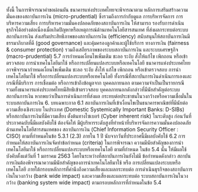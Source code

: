 ทั้งนี้ ในการพิจารณาคําขอผ่อนผัน ธนาคารแห่งประเทศไทยจะพิจารณาตาม
หลักการเสริมสร้างความมั่นคงของสถาบันการเงิน (micro-prudential) ซึ่งรวมถึงการกำกับดูแล
การบริหารจัดการ การบริหารความเสี่ยง การบริหารความมั่นคงปลอดภัยของสถาบันการเงิน ให้สามารถ
รองรับการดำเนินธุรกิจได้อย่างต่อเนื่องเมื่อเกิดปัญหาหรือเหตุการณ์ด้านเทคโนโลยีสารสนเทศ
ที่ส่งผลกระทบต่อระบบสถาบันการเงิน ส่งเสริมประสิทธิภาพของสถาบันการเงิน (efficiency)
สนับสนุนให้สถาบันการเงินมีธรรมาภิบาลที่ดี (good governance) และคุ้มครองลูกค้าและผู้ใช้บริการ
ทางการเงิน (fairness & consumer protection) รวมถึงเสถียรภาพของระบบสถาบันการเงิน
และระบบเศรษฐกิจ (macro-prudential)
5.7 การกำหนดเงื่อนไขเพิ่มเติม ชะลอ ระงับ สั่งให้แก้ไข เพิกถอน หรือเข้าตรวจสอบ
การนำเทคโนโลยีมาใช้ หรือการเปลี่ยนแปลงระบบหรือเทคโนโลยี
ธนาคารแห่งประเทศไทยอาจพิจารณากำหนดเงื่อนไขเพิ่มเติม ชะลอ ระงับ สั่งให้
แก้ไข เพิกถอน หรือเข้าตรวจสอบ การนําเทคโนโลยีมาใช้ หรือการเปลี่ยนแปลงระบบหรือเทคโนโลยี
ทั้งกรณีที่สถาบันการเงินดำเนินการเองและกรณีที่มีบริการ การเชื่อมต่อ หรือการเข้าถึงข้อมูลจาก
บุคคลภายนอก ตามความจำเป็นเป็นรายกรณี รวมทั้งธนาคารแห่งประเทศไทยมีสิทธิเข้าตรวจสอบ
บุคคลภายนอกดังกล่าวที่มีนัยสำคัญต่อระบบสถาบันการเงิน หากพบว่าเป็นการดำเนินการที่ส่งผล
กระทบต่อประชาชนในวงกว้างหรือความเชื่อมั่นในระบบสถาบันการเงิน
6. บทเฉพาะกาล
6.1 สถาบันการเงินที่เข้าเงื่อนไขเป็นธนาคารพาณิชย์ที่มีนัยต่อความเสี่ยงเชิงระบบ
ในประเทศ (Domestic Systemically Important Banks: D-SIBs) หรือสถาบันการเงินที่มีความเสี่ยง
ตั้งต้นทางไซเบอร์ (Cyber inherent risk) ในระดับสูง ก่อนวันที่ประกาศฉบับนี้มีผลบังคับใช้ ต้องจัดให้
มีผู้บริหารระดับสูงที่ทำหน้าที่บริหารจัดการความมั่นคงปลอดภัยด้านเทคโนโลยีสารสนเทศของ
สถาบันการเงิน (Chief Information Security Officer : CISO) ตามที่กำหนดในข้อ 5.3.1 (2.3)
ภายใน 1 ปี นับจากวันที่ประกาศนี้มีผลบังคับใช้
6.2 การกำหนดให้สถาบันการเงินจัดทำข้อกำหนด (criteria) ในการพิจารณา
ความมีนัยสําคัญของการนำเทคโนโลยีมาใช้ หรือการเปลี่ยนแปลงระบบหรือเทคโนโลยี ตามที่กำหนด
ในข้อ 5.4 นั้น ให้มีผลใช้บังคับตั้งแต่วันที่ 1 มกราคม 2563 โดยในระหว่างที่สถาบันการเงินยังไม่มี
ข้อกำหนดดังกล่าว สถาบันการเงินต้องพิจารณาความมีนัยสำคัญของการนำเทคโนโลยีมาใช้ หรือ
การเปลี่ยนแปลงระบบหรือเทคโนโลยี ภายใต้กรอบหลักการที่คํานึงถึงความเสี่ยงและผลกระทบต่อ
การดำเนินธุรกิจของสถาบันการเงินในวงกว้าง (bank wide impact) และความเสี่ยงและผลกระทบต่อ
ระบบสถาบันการเงินในวงกว้าง (banking system wide impact) ตามกรอบหลักการที่กำหนดในข้อ 5.4
